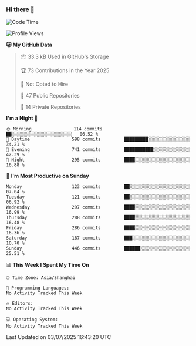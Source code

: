 ### Hi there 👋

<!--
**robinWongM/robinWongM** is a ✨ _special_ ✨ repository because its `README.md` (this file) appears on your GitHub profile.

Here are some ideas to get you started:

- 🔭 I’m currently working on ...
- 🌱 I’m currently learning ...
- 👯 I’m looking to collaborate on ...
- 🤔 I’m looking for help with ...
- 💬 Ask me about ...
- 📫 How to reach me: ...
- 😄 Pronouns: ...
- ⚡ Fun fact: ...
-->

<!--START_SECTION:waka-->
![Code Time](http://img.shields.io/badge/Code%20Time-269%20hrs%2019%20mins-blue)

![Profile Views](http://img.shields.io/badge/Profile%20Views-0-blue)

**🐱 My GitHub Data** 

> 📦 33.3 kB Used in GitHub's Storage 
 > 
> 🏆 73 Contributions in the Year 2025
 > 
> 🚫 Not Opted to Hire
 > 
> 📜 47 Public Repositories 
 > 
> 🔑 14 Private Repositories 
 > 
**I'm a Night 🦉** 

```text
🌞 Morning                114 commits         ██░░░░░░░░░░░░░░░░░░░░░░░   06.52 % 
🌆 Daytime                598 commits         █████████░░░░░░░░░░░░░░░░   34.21 % 
🌃 Evening                741 commits         ███████████░░░░░░░░░░░░░░   42.39 % 
🌙 Night                  295 commits         ████░░░░░░░░░░░░░░░░░░░░░   16.88 % 
```
📅 **I'm Most Productive on Sunday** 

```text
Monday                   123 commits         ██░░░░░░░░░░░░░░░░░░░░░░░   07.04 % 
Tuesday                  121 commits         ██░░░░░░░░░░░░░░░░░░░░░░░   06.92 % 
Wednesday                297 commits         ████░░░░░░░░░░░░░░░░░░░░░   16.99 % 
Thursday                 288 commits         ████░░░░░░░░░░░░░░░░░░░░░   16.48 % 
Friday                   286 commits         ████░░░░░░░░░░░░░░░░░░░░░   16.36 % 
Saturday                 187 commits         ███░░░░░░░░░░░░░░░░░░░░░░   10.70 % 
Sunday                   446 commits         ██████░░░░░░░░░░░░░░░░░░░   25.51 % 
```


📊 **This Week I Spent My Time On** 

```text
🕑︎ Time Zone: Asia/Shanghai

💬 Programming Languages: 
No Activity Tracked This Week

🔥 Editors: 
No Activity Tracked This Week

💻 Operating System: 
No Activity Tracked This Week
```


 Last Updated on 03/07/2025 16:43:20 UTC
<!--END_SECTION:waka-->
